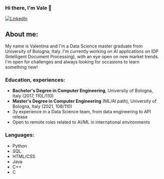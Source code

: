 ### Hi there, I'm Vale 👋
<a href="https://www.linkedin.com/in/valentina-protti-6030711b4/" target="_blank"><img src="https://img.shields.io/badge/-Linkedin-blue?style=flat-square&logo=Linkedin&logoColor=white&linkhttps://www.linkedin.com/in/valentina-protti-6030711b4/)" alt="LinkedIn"></a>
  
## About me:
My name is Valentina and I'm a Data Science master graduate from University of Bologna, Italy.
I'm currently working on AI applications on IDP (Intelligent Document Processing), with an eye open on new market trends.
I'm open for challenges and always looking for occasions to learn something new!

### Education, experiences:
- **Bachelor's Degree in Computer Engineering**, University of Bologna, Italy (2017, 110L/110)
- **Master's Degree in Computer Engineering** (ML/AI path), University of Bologna, Italy (2021, 108/110)
- 3y experience in a Data Science team, from data engineering to API release
- Open to remote roles related to AI/ML in international environments

### Languages:
- Python
- SQL
- HTML/CSS
- Java
- C++
- C
